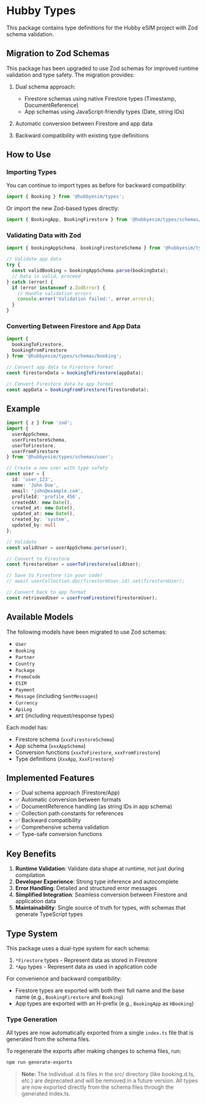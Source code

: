 # Hubby Types

This package contains type definitions for the Hubby eSIM project with Zod schema validation.

## Migration to Zod Schemas

This package has been upgraded to use Zod schemas for improved runtime validation and type safety. The migration provides:

1. Dual schema approach:
   - Firestore schemas using native Firestore types (Timestamp, DocumentReference)
   - App schemas using JavaScript-friendly types (Date, string IDs)

2. Automatic conversion between Firestore and app data

3. Backward compatibility with existing type definitions

## How to Use

### Importing Types

You can continue to import types as before for backward compatibility:

```typescript
import { Booking } from '@hubbyesim/types';
```

Or import the new Zod-based types directly:

```typescript
import { BookingApp, BookingFirestore } from '@hubbyesim/types/schemas/booking';
```

### Validating Data with Zod

```typescript
import { bookingAppSchema, bookingFirestoreSchema } from '@hubbyesim/types/schemas/booking';

// Validate app data
try {
  const validBooking = bookingAppSchema.parse(bookingData);
  // Data is valid, proceed
} catch (error) {
  if (error instanceof z.ZodError) {
    // Handle validation errors
    console.error('Validation failed:', error.errors);
  }
}
```

### Converting Between Firestore and App Data

```typescript
import { 
  bookingToFirestore, 
  bookingFromFirestore 
} from '@hubbyesim/types/schemas/booking';

// Convert app data to Firestore format
const firestoreData = bookingToFirestore(appData);

// Convert Firestore data to app format
const appData = bookingFromFirestore(firestoreData);
```

## Example

```typescript
import { z } from 'zod';
import { 
  userAppSchema, 
  userFirestoreSchema,
  userToFirestore,
  userFromFirestore
} from '@hubbyesim/types/schemas/user';

// Create a new user with type safety
const user = {
  id: 'user_123',
  name: 'John Doe',
  email: 'john@example.com',
  profileId: 'profile_456',
  createdAt: new Date(),
  created_at: new Date(),
  updated_at: new Date(),
  created_by: 'system',
  updated_by: null
};

// Validate
const validUser = userAppSchema.parse(user);

// Convert to Firestore
const firestoreUser = userToFirestore(validUser);

// Save to Firestore (in your code)
// await userCollection.doc(firestoreUser.id).set(firestoreUser);

// Convert back to app format
const retrievedUser = userFromFirestore(firestoreUser);
```

## Available Models

The following models have been migrated to use Zod schemas:

- `User`
- `Booking`
- `Partner`
- `Country`
- `Package`
- `PromoCode`
- `ESIM`
- `Payment`
- `Message` (including `SentMessages`)
- `Currency`
- `ApiLog`
- `API` (including request/response types)

Each model has:

- Firestore schema (`xxxFirestoreSchema`)
- App schema (`xxxAppSchema`)
- Conversion functions (`xxxToFirestore`, `xxxFromFirestore`)
- Type definitions (`XxxApp`, `XxxFirestore`)

## Implemented Features

- ✅ Dual schema approach (Firestore/App)
- ✅ Automatic conversion between formats
- ✅ DocumentReference handling (as string IDs in app schema)
- ✅ Collection path constants for references
- ✅ Backward compatibility
- ✅ Comprehensive schema validation
- ✅ Type-safe conversion functions

## Key Benefits

1. **Runtime Validation**: Validate data shape at runtime, not just during compilation
2. **Developer Experience**: Strong type inference and autocomplete
3. **Error Handling**: Detailed and structured error messages
4. **Simplified Integration**: Seamless conversion between Firestore and application data
5. **Maintainability**: Single source of truth for types, with schemas that generate TypeScript types

## Type System

This package uses a dual-type system for each schema:

1. `*Firestore` types - Represent data as stored in Firestore
2. `*App` types - Represent data as used in application code

For convenience and backward compatibility:
- Firestore types are exported with both their full name and the base name (e.g., `BookingFirestore` and `Booking`)
- App types are exported with an H-prefix (e.g., `BookingApp` as `HBooking`)

### Type Generation

All types are now automatically exported from a single `index.ts` file that is generated from the schema files.

To regenerate the exports after making changes to schema files, run:

```bash
npm run generate-exports
```

> **Note:** The individual .d.ts files in the src/ directory (like booking.d.ts, etc.) are deprecated and will be removed in a future version. All types are now exported directly from the schema files through the generated index.ts. 